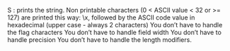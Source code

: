 S : prints the string.
Non printable characters (0 < ASCII value < 32 or >= 127) are printed this way: \x, followed by the ASCII code value in hexadecimal (upper case - always 2 characters)
You don’t have to handle the flag characters
You don’t have to handle field width
You don’t have to handle precision
You don’t have to handle the length modifiers.
